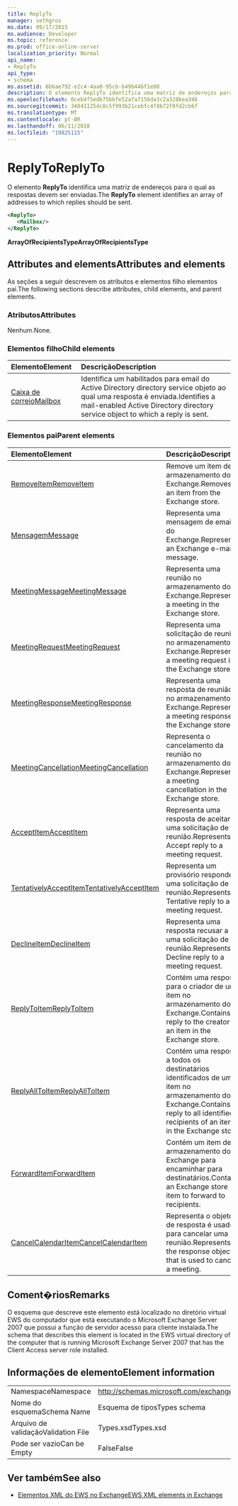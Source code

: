 ```yaml
---
title: ReplyTo
manager: sethgros
ms.date: 09/17/2015
ms.audience: Developer
ms.topic: reference
ms.prod: office-online-server
localization_priority: Normal
api_name:
- ReplyTo
api_type:
- schema
ms.assetid: 6b6ae792-e2c4-4aa0-95cb-b49b446f1e08
description: O elemento ReplyTo identifica uma matriz de endereços para o qual as respostas devem ser enviadas.
ms.openlocfilehash: 0ceb4f5edb75bbfe52a7a7156da3c2a328bea346
ms.sourcegitcommit: 34041125dc8c5f993b21cebfc4f8b72f0fd2cb6f
ms.translationtype: MT
ms.contentlocale: pt-BR
ms.lasthandoff: 06/11/2018
ms.locfileid: "19825115"
---
```

# <a name="replyto"></a><span data-ttu-id="2bdf5-103">ReplyTo</span><span class="sxs-lookup"><span data-stu-id="2bdf5-103">ReplyTo</span></span>

<span data-ttu-id="2bdf5-104">O elemento **ReplyTo** identifica uma matriz de endereços para o qual as respostas devem ser enviadas.</span><span class="sxs-lookup"><span data-stu-id="2bdf5-104">The **ReplyTo** element identifies an array of addresses to which replies should be sent.</span></span> 
  
```xml
<ReplyTo>
   <Mailbox/>
</ReplyTo>
```

 <span data-ttu-id="2bdf5-105">**ArrayOfRecipientsType**</span><span class="sxs-lookup"><span data-stu-id="2bdf5-105">**ArrayOfRecipientsType**</span></span>
## <a name="attributes-and-elements"></a><span data-ttu-id="2bdf5-106">Attributes and elements</span><span class="sxs-lookup"><span data-stu-id="2bdf5-106">Attributes and elements</span></span>

<span data-ttu-id="2bdf5-107">As seções a seguir descrevem os atributos e elementos filho elementos pai.</span><span class="sxs-lookup"><span data-stu-id="2bdf5-107">The following sections describe attributes, child elements, and parent elements.</span></span>
  
### <a name="attributes"></a><span data-ttu-id="2bdf5-108">Atributos</span><span class="sxs-lookup"><span data-stu-id="2bdf5-108">Attributes</span></span>

<span data-ttu-id="2bdf5-109">Nenhum.</span><span class="sxs-lookup"><span data-stu-id="2bdf5-109">None.</span></span>
  
### <a name="child-elements"></a><span data-ttu-id="2bdf5-110">Elementos filho</span><span class="sxs-lookup"><span data-stu-id="2bdf5-110">Child elements</span></span>

|<span data-ttu-id="2bdf5-111">**Elemento**</span><span class="sxs-lookup"><span data-stu-id="2bdf5-111">**Element**</span></span>|<span data-ttu-id="2bdf5-112">**Descrição**</span><span class="sxs-lookup"><span data-stu-id="2bdf5-112">**Description**</span></span>|
|:-----|:-----|
|[<span data-ttu-id="2bdf5-113">Caixa de correio</span><span class="sxs-lookup"><span data-stu-id="2bdf5-113">Mailbox</span></span>](mailbox.md) <br/> |<span data-ttu-id="2bdf5-114">Identifica um habilitados para email do Active Directory directory service objeto ao qual uma resposta é enviada.</span><span class="sxs-lookup"><span data-stu-id="2bdf5-114">Identifies a mail-enabled Active Directory directory service object to which a reply is sent.</span></span>  <br/> |
   
### <a name="parent-elements"></a><span data-ttu-id="2bdf5-115">Elementos pai</span><span class="sxs-lookup"><span data-stu-id="2bdf5-115">Parent elements</span></span>

|<span data-ttu-id="2bdf5-116">**Elemento**</span><span class="sxs-lookup"><span data-stu-id="2bdf5-116">**Element**</span></span>|<span data-ttu-id="2bdf5-117">**Descrição**</span><span class="sxs-lookup"><span data-stu-id="2bdf5-117">**Description**</span></span>|
|:-----|:-----|
|[<span data-ttu-id="2bdf5-118">RemoveItem</span><span class="sxs-lookup"><span data-stu-id="2bdf5-118">RemoveItem</span></span>](removeitem.md) <br/> |<span data-ttu-id="2bdf5-119">Remove um item de armazenamento do Exchange.</span><span class="sxs-lookup"><span data-stu-id="2bdf5-119">Removes an item from the Exchange store.</span></span>  <br/> |
|[<span data-ttu-id="2bdf5-120">Mensagem</span><span class="sxs-lookup"><span data-stu-id="2bdf5-120">Message</span></span>](message-ex15websvcsotherref.md) <br/> |<span data-ttu-id="2bdf5-121">Representa uma mensagem de email do Exchange.</span><span class="sxs-lookup"><span data-stu-id="2bdf5-121">Represents an Exchange e-mail message.</span></span>  <br/> |
|[<span data-ttu-id="2bdf5-122">MeetingMessage</span><span class="sxs-lookup"><span data-stu-id="2bdf5-122">MeetingMessage</span></span>](meetingmessage.md) <br/> |<span data-ttu-id="2bdf5-123">Representa uma reunião no armazenamento do Exchange.</span><span class="sxs-lookup"><span data-stu-id="2bdf5-123">Represents a meeting in the Exchange store.</span></span>  <br/> |
|[<span data-ttu-id="2bdf5-124">MeetingRequest</span><span class="sxs-lookup"><span data-stu-id="2bdf5-124">MeetingRequest</span></span>](meetingrequest.md) <br/> |<span data-ttu-id="2bdf5-125">Representa uma solicitação de reunião no armazenamento do Exchange.</span><span class="sxs-lookup"><span data-stu-id="2bdf5-125">Represents a meeting request in the Exchange store.</span></span>  <br/> |
|[<span data-ttu-id="2bdf5-126">MeetingResponse</span><span class="sxs-lookup"><span data-stu-id="2bdf5-126">MeetingResponse</span></span>](meetingresponse.md) <br/> |<span data-ttu-id="2bdf5-127">Representa uma resposta de reunião no armazenamento do Exchange.</span><span class="sxs-lookup"><span data-stu-id="2bdf5-127">Represents a meeting response in the Exchange store.</span></span>  <br/> |
|[<span data-ttu-id="2bdf5-128">MeetingCancellation</span><span class="sxs-lookup"><span data-stu-id="2bdf5-128">MeetingCancellation</span></span>](meetingcancellation.md) <br/> |<span data-ttu-id="2bdf5-129">Representa o cancelamento da reunião no armazenamento do Exchange.</span><span class="sxs-lookup"><span data-stu-id="2bdf5-129">Represents a meeting cancellation in the Exchange store.</span></span>  <br/> |
|[<span data-ttu-id="2bdf5-130">AcceptItem</span><span class="sxs-lookup"><span data-stu-id="2bdf5-130">AcceptItem</span></span>](acceptitem.md) <br/> |<span data-ttu-id="2bdf5-131">Representa uma resposta de aceitar a uma solicitação de reunião.</span><span class="sxs-lookup"><span data-stu-id="2bdf5-131">Represents an Accept reply to a meeting request.</span></span>  <br/> |
|[<span data-ttu-id="2bdf5-132">TentativelyAcceptItem</span><span class="sxs-lookup"><span data-stu-id="2bdf5-132">TentativelyAcceptItem</span></span>](tentativelyacceptitem.md) <br/> |<span data-ttu-id="2bdf5-133">Representa um provisório responde a uma solicitação de reunião.</span><span class="sxs-lookup"><span data-stu-id="2bdf5-133">Represents a Tentative reply to a meeting request.</span></span>  <br/> |
|[<span data-ttu-id="2bdf5-134">DeclineItem</span><span class="sxs-lookup"><span data-stu-id="2bdf5-134">DeclineItem</span></span>](declineitem.md) <br/> |<span data-ttu-id="2bdf5-135">Representa uma resposta recusar a uma solicitação de reunião.</span><span class="sxs-lookup"><span data-stu-id="2bdf5-135">Represents a Decline reply to a meeting request.</span></span>  <br/> |
|[<span data-ttu-id="2bdf5-136">ReplyToItem</span><span class="sxs-lookup"><span data-stu-id="2bdf5-136">ReplyToItem</span></span>](replytoitem.md) <br/> |<span data-ttu-id="2bdf5-137">Contém uma resposta para o criador de um item no armazenamento do Exchange.</span><span class="sxs-lookup"><span data-stu-id="2bdf5-137">Contains a reply to the creator of an item in the Exchange store.</span></span>  <br/> |
|[<span data-ttu-id="2bdf5-138">ReplyAllToItem</span><span class="sxs-lookup"><span data-stu-id="2bdf5-138">ReplyAllToItem</span></span>](replyalltoitem.md) <br/> |<span data-ttu-id="2bdf5-139">Contém uma resposta a todos os destinatários identificados de um item no armazenamento do Exchange.</span><span class="sxs-lookup"><span data-stu-id="2bdf5-139">Contains a reply to all identified recipients of an item in the Exchange store.</span></span>  <br/> |
|[<span data-ttu-id="2bdf5-140">ForwardItem</span><span class="sxs-lookup"><span data-stu-id="2bdf5-140">ForwardItem</span></span>](forwarditem.md) <br/> |<span data-ttu-id="2bdf5-141">Contém um item de armazenamento do Exchange para encaminhar para destinatários.</span><span class="sxs-lookup"><span data-stu-id="2bdf5-141">Contains an Exchange store item to forward to recipients.</span></span>  <br/> |
|[<span data-ttu-id="2bdf5-142">CancelCalendarItem</span><span class="sxs-lookup"><span data-stu-id="2bdf5-142">CancelCalendarItem</span></span>](cancelcalendaritem.md) <br/> |<span data-ttu-id="2bdf5-143">Representa o objeto de resposta é usado para cancelar uma reunião.</span><span class="sxs-lookup"><span data-stu-id="2bdf5-143">Represents the response object that is used to cancel a meeting.</span></span>  <br/> |
   
## <a name="remarks"></a><span data-ttu-id="2bdf5-144">Coment�rios</span><span class="sxs-lookup"><span data-stu-id="2bdf5-144">Remarks</span></span>

<span data-ttu-id="2bdf5-145">O esquema que descreve este elemento está localizado no diretório virtual EWS do computador que está executando o Microsoft Exchange Server 2007 que possui a função de servidor acesso para cliente instalada.</span><span class="sxs-lookup"><span data-stu-id="2bdf5-145">The schema that describes this element is located in the EWS virtual directory of the computer that is running Microsoft Exchange Server 2007 that has the Client Access server role installed.</span></span>
  
## <a name="element-information"></a><span data-ttu-id="2bdf5-146">Informações de elemento</span><span class="sxs-lookup"><span data-stu-id="2bdf5-146">Element information</span></span>

|||
|:-----|:-----|
|<span data-ttu-id="2bdf5-147">Namespace</span><span class="sxs-lookup"><span data-stu-id="2bdf5-147">Namespace</span></span>  <br/> |http://schemas.microsoft.com/exchange/services/2006/types  <br/> |
|<span data-ttu-id="2bdf5-148">Nome do esquema</span><span class="sxs-lookup"><span data-stu-id="2bdf5-148">Schema Name</span></span>  <br/> |<span data-ttu-id="2bdf5-149">Esquema de tipos</span><span class="sxs-lookup"><span data-stu-id="2bdf5-149">Types schema</span></span>  <br/> |
|<span data-ttu-id="2bdf5-150">Arquivo de validação</span><span class="sxs-lookup"><span data-stu-id="2bdf5-150">Validation File</span></span>  <br/> |<span data-ttu-id="2bdf5-151">Types.xsd</span><span class="sxs-lookup"><span data-stu-id="2bdf5-151">Types.xsd</span></span>  <br/> |
|<span data-ttu-id="2bdf5-152">Pode ser vazio</span><span class="sxs-lookup"><span data-stu-id="2bdf5-152">Can be Empty</span></span>  <br/> |<span data-ttu-id="2bdf5-153">False</span><span class="sxs-lookup"><span data-stu-id="2bdf5-153">False</span></span>  <br/> |
   
## <a name="see-also"></a><span data-ttu-id="2bdf5-154">Ver também</span><span class="sxs-lookup"><span data-stu-id="2bdf5-154">See also</span></span>



- [<span data-ttu-id="2bdf5-155">Elementos XML do EWS no Exchange</span><span class="sxs-lookup"><span data-stu-id="2bdf5-155">EWS XML elements in Exchange</span></span>](ews-xml-elements-in-exchange.md)

